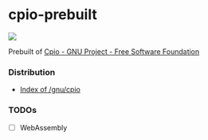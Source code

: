 cpio-prebuilt
=============
![](https://github.com/dirkarnez/cpio-prebuilt/actions/workflows/build.yml/badge.svg)

Prebuilt of [Cpio - GNU Project - Free Software Foundation](https://www.gnu.org/software/cpio/)

### Distribution
- [Index of /gnu/cpio](https://ftp.gnu.org/gnu/cpio/?C=M;O=D)


### TODOs
- [ ] WebAssembly
